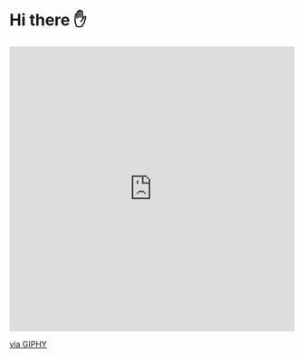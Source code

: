 # Hi there ✋

<div style="width:100%;height:0;padding-bottom:100%;position:relative;"><iframe src="https://giphy.com/embed/IpM4kYGnxqmE02P9rr" width="100%" height="100%" style="position:absolute" frameBorder="0" class="giphy-embed" allowFullScreen></iframe></div><p><a href="https://giphy.com/stickers/hello-frog-greetings-IpM4kYGnxqmE02P9rr">via GIPHY</a></p>
